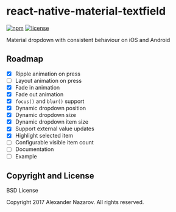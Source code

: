 [npm-badge]: https://img.shields.io/npm/v/react-native-material-dropdown.svg?colorB=ff6d00
[npm-url]: https://npmjs.com/package/react-native-material-dropdown
[license-badge]: https://img.shields.io/npm/l/react-native-material-dropdown.svg?colorB=448aff
[license-url]: https://raw.githubusercontent.com/n4kz/react-native-material-dropdown/master/license.txt

# react-native-material-textfield

[![npm][npm-badge]][npm-url]
[![license][license-badge]][license-url]

Material dropdown with consistent behaviour on iOS and Android

## Roadmap

* [x] Ripple animation on press
* [ ] Layout animation on press
* [x] Fade in animation
* [x] Fade out animation
* [x] `focus()` and `blur()` support
* [x] Dynamic dropdown position
* [x] Dynamic dropdown size
* [x] Dynamic dropdown item size
* [x] Support external value updates
* [x] Highlight selected item
* [ ] Configurable visible item count
* [ ] Documentation
* [ ] Example

## Copyright and License

BSD License

Copyright 2017 Alexander Nazarov. All rights reserved.
